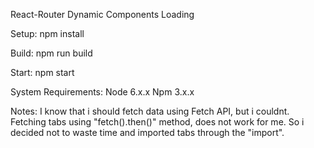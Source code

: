 React-Router Dynamic Components Loading

Setup: npm install

Build: npm run build

Start: npm start

System Requirements: Node 6.x.x
                     Npm 3.x.x

Notes: I know that i should fetch data using Fetch API, but i couldnt.
Fetching tabs using "fetch().then()" method, does not work for me.
So i decided not to waste time and imported tabs through the "import".

